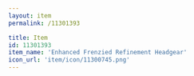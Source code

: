 ```yaml
---
layout: item
permalink: /11301393

title: Item
id: 11301393
item_name: 'Enhanced Frenzied Refinement Headgear'
icon_url: 'item/icon/11300745.png'
---
```

